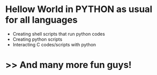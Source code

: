 # Hellow World in PYTHON as usual for all languages
- Creating shell scripts that run python codes
- Creating python scripts
- Interacting C codes/scripts with python

# >> And many more fun guys!
